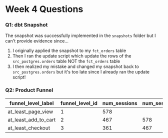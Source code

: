 # Week 4 Questions
### Q1: dbt Snapshot
The snapshot was successfully implemented in the `snapshots` folder but I can't provide evidence since...
1. I originally applied the snapshot to my `fct_orders` table
2. Then I ran the update script which update the rows of the `src_postgres.orders` table NOT the `fct_orders` table
3. I then realized my mistake and changed my snapshot back to `src_postgres.orders` but it's too late since I already ran the update script!

### Q2: Product Funnel
|funnel_level_label  |funnel_level_id|num_sessions|num_sessions_level_above|level_conversion|drop_off_relative|drop_off_absolute|
|--------------------|---------------|------------|------------------------|----------------|-----------------|-----------------|
|at_least_page_view  |1              |578         |                        |                |                 |                 |
|at_least_add_to_cart|2              |467         |578                     |0.81            |0.19             |0.19             |
|at_least_checkout   |3              |361         |467                     |0.77            |0.04             |0.23             |

